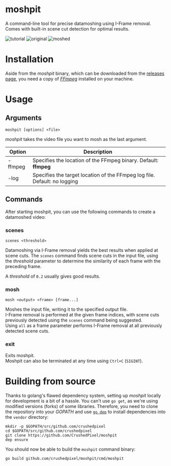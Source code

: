 # moshpit

A command-line tool for precise datamoshing using I-Frame removal.  
Comes with built-in scene cut detection for optimal results.

![tutorial](https://i.imgur.com/XGrR2Kv.gif)
![original](https://i.imgur.com/nWUzNkC.gif)
![moshed](https://i.imgur.com/qx776K6.gif)

# Installation
Aside from the *moshpit* binary, which can be downloaded from the [releases page](https://github.com/CrushedPixel/moshpit/releases),
you need a copy of [*FFmpeg*](https://www.ffmpeg.org/) installed on your machine.  

# Usage

## Arguments
```
moshpit [options] <file>
```
*moshpit* takes the video file you want to mosh as the last argument.

| Option  | Description                                                               |
|---------|---------------------------------------------------------------------------|
| -ffmpeg | Specifies the location of the FFmpeg binary. Default: **ffmpeg**          |
| -log    | Specifies the target location of the FFmpeg log file. Default: no logging |


## Commands
After starting moshpit, you can use the following commands to create a datamoshed video:

### scenes
```scenes <threshold>```

Datamoshing via I-Frame removal yields the best results when applied at scene cuts.
The `scenes` command finds scene cuts in the input file, using the *threshold* parameter
to determine the similarity of each frame with the preceding frame.

A *threshold* of `0.2` usually gives good results.

### mosh
```mosh <output> <frame> [frame...]```

Moshes the input file, writing it to the specified output file.  
I-Frame removal is performed at the given frame indices, 
with scene cuts previously detected using the `scenes` command being suggested.  
Using `all` as a frame parameter performs I-Frame removal at all previously detected scene cuts.

### exit
Exits moshpit.  
Moshpit can also be terminated at any time using `Ctrl+C` (`SIGINT`).

# Building from source
Thanks to golang's flawed dependency system, setting up *moshpit* locally for development
is a bit of a hassle.
You can't use `go get`, as we're using modified versions (forks) of some libraries.
Therefore, you need to clone the repository into your *GOPATH* and use [`go dep`](https://github.com/golang/dep)
to install dependencies into the `vendor` directory:

```
mkdir -p $GOPATH/src/github.com/crushedpixel
cd $GOPATH/src/github.com/crushedpixel
git clone https://github.com/CrushedPixel/moshpit
dep ensure
``` 

You should now be able to build the `moshpit` command binary:

```
go build github.com/crushedpixel/moshpit/cmd/moshpit
```
